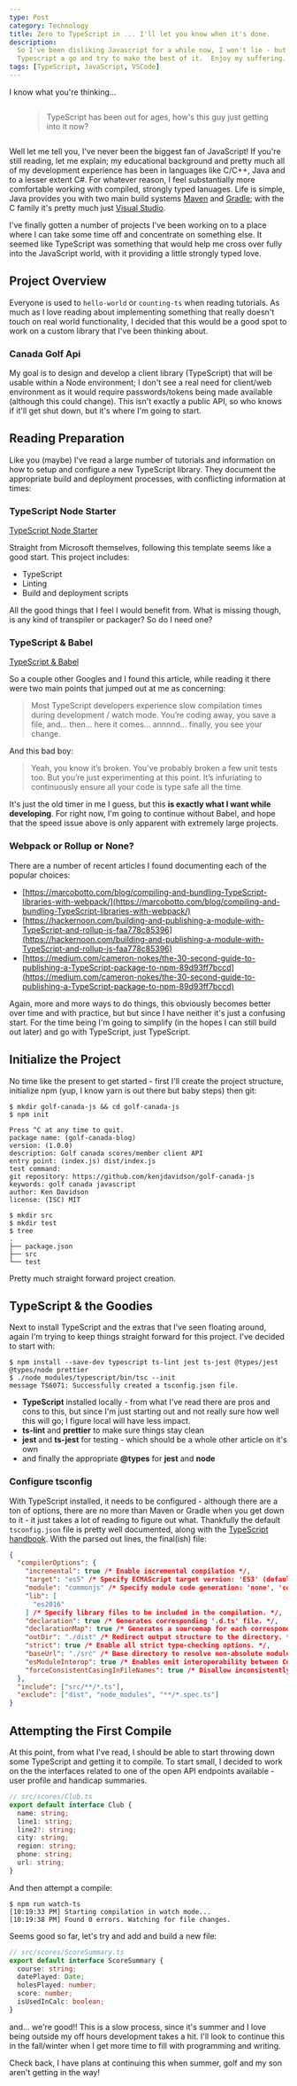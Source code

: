```yaml
---
type: Post
category: Technology
title: Zero to TypeScript in ... I'll let you know when it's done.
description:
  So I've been disliking Javascript for a while now, I won't lie - but I understand necessity.  Looks like it's time to give
  Typescript a go and try to make the best of it.  Enjoy my suffering.
tags: [TypeScript, JavaScript, VSCode]
---
```


I know what you're thinking...

<div style="margin: 2em;"><blockquote class="cite"><p>
TypeScript has been out for ages, how's this guy just getting into it now?
</p></blockquote></div>

Well let me tell you, I've never been the biggest fan of JavaScript! If you're still reading, let me explain; my educational background and pretty much all of my development experience has been in languages like C/C++, Java and to a lesser extent C#. For whatever reason, I feel substantially more comfortable working with compiled, strongly typed lanuages. Life is simple, Java provides you with two main build systems [Maven](https://maven.apache.org/) and [Gradle](https://gradle.org/); with the C family it's pretty much just [Visual Studio](https://visualstudio.microsoft.com/).

I've finally gotten a number of projects I've been working on to a place where I can take some time off and concentrate on something else. It seemed like TypeScript was something that would help me cross over fully into the JavaScript world, with it providing a little strongly typed love.

## Project Overview

Everyone is used to `hello-world` or `counting-ts` when reading tutorials. As much as I love reading about implementing something that really doesn't touch on real world functionality, I decided that this would be a good spot to work on a custom library that I've been thinking about.

### Canada Golf Api

My goal is to design and develop a client library (TypeScript) that will be usable within a Node environment; I don't see a real need for client/web environment as it would require passwords/tokens being made available (although this could change). This isn't exactly a public API, so who knows if it'll get shut down, but it's where I'm going to start.

## Reading Preparation

Like you (maybe) I've read a large number of tutorials and information on how to setup and configure a new TypeScript library. They document the appropriate build and deployment processes, with conflicting information at times:

### TypeScript Node Starter

[TypeScript Node Starter](https://github.com/microsoft/TypeScript-Node-Starter)

Straight from Microsoft themselves, following this template seems like a good start. This project includes:

- TypeScript
- Linting
- Build and deployment scripts

All the good things that I feel I would benefit from. What is missing though, is any kind of transpiler or packager? So do I need one?

### TypeScript &amp; Babel

[TypeScript &amp; Babel](https://iamturns.com/TypeScript-babel/)

So a couple other Googles and I found this article, while reading it there were two main points that jumped out at me as concerning:

> Most TypeScript developers experience slow compilation times during development / watch mode. You’re coding away, you save a file, and… then… here it comes… annnnd… finally, you see your change.

And this bad boy:

> Yeah, you know it’s broken. You’ve probably broken a few unit tests too. But you’re just experimenting at this point. It’s infuriating to continuously ensure all your code is type safe all the time.

It's just the old timer in me I guess, but this **is exactly what I want while developing**. For right now, I'm going to continue without Babel, and hope that the speed issue above is only apparent with extremely large projects.

### Webpack or Rollup or None?

There are a number of recent articles I found documenting each of the popular choices:

- [https://marcobotto.com/blog/compiling-and-bundling-TypeScript-libraries-with-webpack/](https://marcobotto.com/blog/compiling-and-bundling-TypeScript-libraries-with-webpack/)
- [https://hackernoon.com/building-and-publishing-a-module-with-TypeScript-and-rollup-js-faa778c85396](https://hackernoon.com/building-and-publishing-a-module-with-TypeScript-and-rollup-js-faa778c85396)
- [https://medium.com/cameron-nokes/the-30-second-guide-to-publishing-a-TypeScript-package-to-npm-89d93ff7bccd](https://medium.com/cameron-nokes/the-30-second-guide-to-publishing-a-TypeScript-package-to-npm-89d93ff7bccd)

Again, more and more ways to do things, this obviously becomes better over time and with practice, but but since I have neither it's just a confusing start. For the time being I'm going to simplify (in the hopes I can still build out later) and go with TypeScript, just TypeScript.

## Initialize the Project

No time like the present to get started - first I'll create the project structure, initialize npm (yup, I know yarn is out there but baby steps) then git:

```shell
$ mkdir golf-canada-js && cd golf-canada-js
$ npm init

Press ^C at any time to quit.
package name: (golf-canada-blog)
version: (1.0.0)
description: Golf canada scores/member client API
entry point: (index.js) dist/index.js
test command:
git repository: https://github.com/kenjdavidson/golf-canada-js
keywords: golf canada javascript
author: Ken Davidson
license: (ISC) MIT

$ mkdir src
$ mkdir test
$ tree
.
├── package.json
├── src
└── test
```

Pretty much straight forward project creation.

## TypeScript &amp; the Goodies

Next to install TypeScript and the extras that I've seen floating around, again I'm trying to keep things straight forward for this project. I've decided to start with:

```shell
$ npm install --save-dev typescript ts-lint jest ts-jest @types/jest @types/node prettier
$ ./node_modules/typescript/bin/tsc --init
message TS6071: Successfully created a tsconfig.json file.
```

- **TypeScript** installed locally - from what I've read there are pros and cons to this, but since I'm just starting out and not really sure how well this will go; I figure local will have less impact.
- **ts-lint** and **prettier** to make sure things stay clean
- **jest** and **ts-jest** for testing - which should be a whole other article on it's own
- and finally the appropriate **@types** for **jest** and **node**

### Configure tsconfig

With TypeScript installed, it needs to be configured - although there are a ton of options, there are no more than Maven or Gradle when you get down to it - it just takes a lot of reading to figure out what. Thankfully the default `tsconfig.json` file is pretty well documented, along with the [TypeScript handbook](https://www.typescriptlang.org/docs/handbook/tsconfig-json.html). With the parsed out lines, the final(ish) file:

```json
{
  "compilerOptions": {
    "incremental": true /* Enable incremental compilation */,
    "target": "es5" /* Specify ECMAScript target version: 'ES3' (default), 'ES5', 'ES2015', 'ES2016', 'ES2017', 'ES2018', 'ES2019', 'ES2020', or 'ESNEXT'. */,
    "module": "commonjs" /* Specify module code generation: 'none', 'commonjs', 'amd', 'system', 'umd', 'es2015', 'es2020', or 'ESNext'. */,
    "lib": [
      "es2016"
    ] /* Specify library files to be included in the compilation. */,
    "declaration": true /* Generates corresponding '.d.ts' file. */,
    "declarationMap": true /* Generates a sourcemap for each corresponding '.d.ts' file. */,
    "outDir": "./dist" /* Redirect output structure to the directory. */,
    "strict": true /* Enable all strict type-checking options. */,
    "baseUrl": "./src" /* Base directory to resolve non-absolute module names. */,
    "esModuleInterop": true /* Enables emit interoperability between CommonJS and ES Modules via creation of namespace objects for all imports. Implies 'allowSyntheticDefaultImports'. */,
    "forceConsistentCasingInFileNames": true /* Disallow inconsistently-cased references to the same file. */
  },
  "include": ["src/**/*.ts"],
  "exclude": ["dist", "node_modules", "**/*.spec.ts"]
}
```

## Attempting the First Compile

At this point, from what I've read, I should be able to start throwing down some TypeScript and getting it to compile. To start small, I decided to work on the the interfaces related to one of the open API endpoints available - user profile and handicap summaries.

```typescript
// src/scores/Club.ts
export default interface Club {
  name: string;
  line1: string;
  line2?: string;
  city: string;
  region: string;
  phone: string;
  url: string;
}
```

And then attempt a compile:

```shell
$ npm run watch-ts
[10:19:33 PM] Starting compilation in watch mode...
[10:19:38 PM] Found 0 errors. Watching for file changes.
```

Seems good so far, let's try and add and build a new file:

```typescript
// src/scores/ScoreSummary.ts
export default interface ScoreSummary {
  course: string;
  datePlayed: Date;
  holesPlayed: number;
  score: number;
  isUsedInCalc: boolean;
}
```

and... we're good!! This is a slow process, since it's summer and I love being outside my off hours development takes a hit. I'll look to continue this in the fall/winter when I get more time to fill with programming and writing.

Check back, I have plans at continuing this when summer, golf and my son aren't getting in the way!

